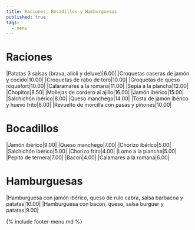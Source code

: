 ```yaml
---
title: Raciones, Bocadillos y Hamburguesas
published: true
tags:
  - menu
---
```


# Raciones

|Patatas 3 salsas (brava, alioli y deluxe)|6.00|
|Croquetas caseras de jamón y cocido|10.00|
|Croquetas de rabo de toro|10.00|
|Croquetas de queso roquefort|10.00|
|Calaramares a la romana|11.00|
|Sepia a la plancha|12.00|
|Chopitos|8.50|
|Mollejas de cordero al ajillo|16.00|
|Jamón ibérico|15.00|
|Salchichón ibérico|8.00|
|Queso manchego|14.00|
|Tosta de jamón ibérico y huevo frito|8.00|
|Revuelto de morcilla con pasas y piñones|10.00|

# Bocadillos

|Jamón ibérico|9.00|
|Queso manchego|7.00|
|Chorizo ibérico|5.00|
|Salchichón ibérico|5.00|
|Chorizo frito|4.00|
|Lomo a la plancha|5.00|
|Pepito de ternera|7.00|
|Bacon|4.00|
|Calamares a la romana|6.00|

# Hamburguesas

|Hamburguesa con jamón ibérico, queso de rulo cabra, salsa barbacoa y patatas|10.00|
|Hamburguesa con bacon, queso, salsa burguer y patatas|9.00|

{% include footer-menu.md %}
